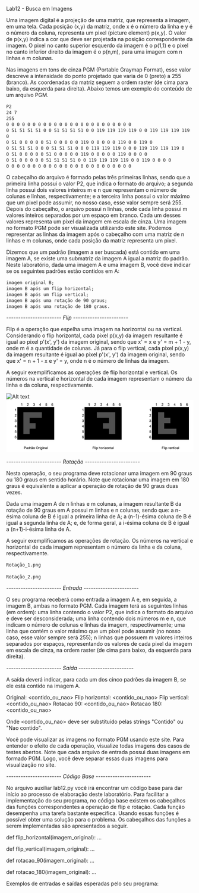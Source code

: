 Lab12 - Busca em Imagens

Uma imagem digital é a projeção de uma matriz, que representa a imagem, em uma tela. Cada posição (x,y) da matriz, onde x é o número da linha e y é o número da coluna, representa um pixel (picture element) p(x,y). O valor de p(x,y) indica a cor que deve ser projetada na posição correspondente da imagem. O pixel no canto superior esquerdo da imagem é o p(1,1) e o pixel no canto inferior direito da imagem é o p(n,m), para uma imagem com n linhas e m colunas.

Nas imagens em tons de cinza PGM (Portable Graymap Format), esse valor descreve a intensidade do ponto projetado que varia de 0 (preto) a 255 (branco). As coordenadas da matriz seguem a ordem raster (de cima para baixo, da esquerda para direita). Abaixo temos um exemplo do conteúdo de um arquivo PGM.

	P2
	24 7
	255
	0 0 0 0 0 0 0 0 0 0 0 0 0 0 0 0 0 0 0 0 0 0 0 0
	0 51 51 51 51 0 0 51 51 51 51 0 0 119 119 119 119 0 0 119 119 119 119 0
	0 51 0 0 0 0 0 51 0 0 0 0 0 119 0 0 0 0 0 119 0 0 119 0
	0 51 51 51 0 0 0 51 51 51 0 0 0 119 119 119 0 0 0 119 119 119 119 0
	0 51 0 0 0 0 0 51 0 0 0 0 0 119 0 0 0 0 0 119 0 0 0 0
	0 51 0 0 0 0 0 51 51 51 51 0 0 119 119 119 119 0 0 119 0 0 0 0
	0 0 0 0 0 0 0 0 0 0 0 0 0 0 0 0 0 0 0 0 0 0 0 0

O cabeçalho do arquivo é formado pelas três primeiras linhas, sendo que a primeira linha possui o valor P2, que indica o formato do arquivo; a segunda linha possui dois valores inteiros m e n que representam o número de colunas e linhas, respectivamente; e a terceira linha possui o valor máximo que um pixel pode assumir, no nosso caso, esse valor sempre será 255. Depois do cabeçalho, o arquivo possui n linhas, onde cada linha possui m valores inteiros separados por um espaço em branco. Cada um desses valores representa um pixel da imagem em escala de cinza. Uma imagem no formato PGM pode ser visualizada utilizando este site. Podemos representar as linhas da imagem após o cabeçalho com uma matriz de n linhas e m colunas, onde cada posição da matriz representa um pixel.

Dizemos que um padrão (imagem a ser buscada) está contido em uma imagem A, se existe uma submatriz da imagem A igual a matriz do padrão. Neste laboratório, dada uma imagem A e uma imagem B, você deve indicar se os seguintes padrões estão contidos em A:

    imagem original B;
    imagem B após um flip horizontal;
    imagem B após um flip vertical;
    imagem B após uma rotação de 90 graus;
    imagem B após uma rotação de 180 graus.


*----------------------- Flip -----------------------*

Flip é a operação que espelha uma imagem na horizontal ou na vertical. Considerando o flip horizontal, cada pixel p(x,y) da imagem resultante é igual ao pixel p'(x', y') da imagem original, sendo que x' = x e y' = m + 1 - y, onde m é a quantidade de colunas. Já para o flip vertical, cada pixel p(x,y) da imagem resultante é igual ao pixel p'(x', y') da imagem original, sendo que x' = n + 1 - x e y' = y, onde n é o número de linhas da imagem.

A seguir exemplificamos as operações de flip horizontal e vertical. Os números na vertical e horizontal de cada imagem representam o número da linha e da coluna, respectivamente.

![Alt text](https://github.com/TanusSzabo/UNICAMP/MC102/2s2021/12/Flip_Image.png?raw=true)
![plot](./Flip_Image.png)


*----------------------- Rotação -----------------------*

Nesta operação, o seu programa deve rotacionar uma imagem em 90 graus ou 180 graus em sentido horário. Note que rotacionar uma imagem em 180 graus é equivalente a aplicar a operação de rotação de 90 graus duas vezes.

Dada uma imagem A de n linhas e m colunas, a imagem resultante B da rotação de 90 graus em A possui m linhas e n colunas, sendo que: a n-ésima coluna de B é igual a primeira linha de A; a (n-1)-ésima coluna de B é igual a segunda linha de A; e, de forma geral, a i-ésima coluna de B é igual a (n+1)-i-ésima linha de A.

A seguir exemplificamos as operações de rotação. Os números na vertical e horizontal de cada imagem representam o número da linha e da coluna, respectivamente.

	Rotação_1.png

	Rotação_2.png
	
	
*----------------------- Entrada -----------------------*

O seu programa receberá como entrada a imagem A e, em seguida, a imagem B, ambas no formato PGM. Cada imagem terá as seguintes linhas (em ordem): uma linha contendo o valor P2, que indica o formato do arquivo e deve ser desconsiderada; uma linha contendo dois números m e n, que indicam o número de colunas e linhas da imagem, respectivamente; uma linha que contém o valor máximo que um pixel pode assumir (no nosso caso, esse valor sempre será 255); n linhas que possuem m valores inteiros separados por espaços, representando os valores de cada pixel da imagem em escala de cinza, na ordem raster (de cima para baixo, da esquerda para direita).


*----------------------- Saída -----------------------*

A saída deverá indicar, para cada um dos cinco padrões da imagem B, se ele está contido na imagem A.

   Original: <contido_ou_nao>
   Flip horizontal: <contido_ou_nao>
   Flip vertical: <contido_ou_nao>
   Rotacao 90: <contido_ou_nao>
   Rotacao 180: <contido_ou_nao>

Onde <contido_ou_nao> deve ser substituído pelas strings "Contido" ou "Nao contido".

Você pode visualizar as imagens no formato PGM usando este site. Para entender o efeito de cada operação, visualize todas imagens dos casos de testes abertos. Note que cada arquivo de entrada possui duas imagens em formado PGM. Logo, você deve separar essas duas imagens para visualização no site.


*----------------------- Código Base -----------------------*

No arquivo auxiliar lab12.py você irá encontrar um código base para dar início ao processo de elaboração deste laboratório. Para facilitar a implementação do seu programa, no código base existem os cabeçalhos das funções correspondentes a operação de flip e rotação. Cada função desempenha uma tarefa bastante específica. Usando essas funções é possível obter uma solução para o problema. Os cabeçalhos das funções a serem implementadas são apresentados a seguir.

   def flip_horizontal(imagem_original):
     ...

   def flip_vertical(imagem_original):
     ...

   def rotacao_90(imagem_original):
     ...

   def rotacao_180(imagem_original):
     ...
  
Exemplos de entradas e saídas esperadas pelo seu programa:

